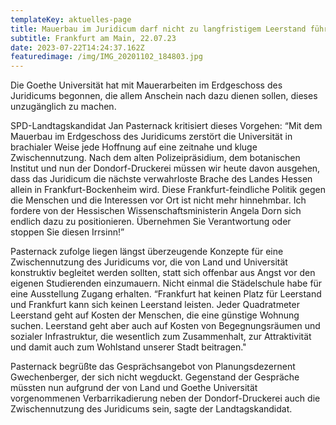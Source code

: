 ```yaml
---
templateKey: aktuelles-page
title: Mauerbau im Juridicum darf nicht zu langfristigem Leerstand führen!
subtitle: Frankfurt am Main, 22.07.23
date: 2023-07-22T14:24:37.162Z
featuredimage: /img/IMG_20201102_184803.jpg
---
```

Die Goethe Universität hat mit Mauerarbeiten im Erdgeschoss des Juridicums begonnen, die allem Anschein nach dazu dienen sollen, dieses unzugänglich zu machen.  

SPD-Landtagskandidat Jan Pasternack kritisiert dieses Vorgehen: “Mit dem Mauerbau im Erdgeschoss des Juridicums zerstört die Universität in brachialer Weise jede Hoffnung auf eine zeitnahe und kluge Zwischennutzung. Nach dem alten Polizeipräsidium, dem botanischen Institut und nun der Dondorf-Druckerei müssen wir heute davon ausgehen, dass das Juridicum die nächste verwahrloste Brache des Landes Hessen allein in Frankfurt-Bockenheim wird. Diese Frankfurt-feindliche Politik gegen die Menschen und die Interessen vor Ort ist nicht mehr hinnehmbar. Ich fordere von der Hessischen Wissenschaftsministerin Angela Dorn sich endlich dazu zu positionieren. Übernehmen Sie Verantwortung oder stoppen Sie diesen Irrsinn!”

Pasternack zufolge liegen längst überzeugende Konzepte für eine Zwischennutzung des Juridicums vor, die von Land und Universität konstruktiv begleitet werden sollten, statt sich offenbar aus Angst vor den eigenen Studierenden einzumauern. Nicht einmal die Städelschule habe für eine Ausstellung Zugang erhalten. “Frankfurt hat keinen Platz für Leerstand und Frankfurt kann sich keinen Leerstand leisten. Jeder Quadratmeter Leerstand geht auf Kosten der Menschen, die eine günstige Wohnung suchen. Leerstand geht aber auch auf Kosten von Begegnungsräumen und sozialer Infrastruktur, die wesentlich zum Zusammenhalt, zur Attraktivität und damit auch zum Wohlstand unserer Stadt beitragen." 

Pasternack begrüßte das Gesprächsangebot von Planungsdezernent Gwechenberger, der sich nicht wegduckt. Gegenstand der Gespräche müssten nun aufgrund der von Land und Goethe Universität vorgenommenen Verbarrikadierung neben der Dondorf-Druckerei auch die Zwischennutzung des Juridicums sein, sagte der Landtagskandidat.